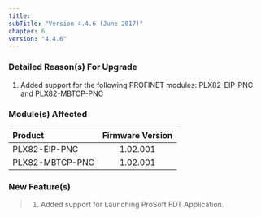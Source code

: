 ```yaml
---
title:
subTitle: "Version 4.4.6 (June 2017)"
chapter: 6
version: "4.4.6"
---
```


### Detailed Reason(s) For Upgrade

1. Added support for the following PROFINET modules: PLX82-EIP-PNC and PLX82-MBTCP-PNC

### Module(s) Affected

| Product            | Firmware Version        |
|:-------------------|:-----------------------:|
| PLX82-EIP-PNC      | 1.02.001                |
| PLX82-MBTCP-PNC    | 1.02.001                |


### New Feature(s)

>1. Added support for Launching ProSoft FDT Application.
